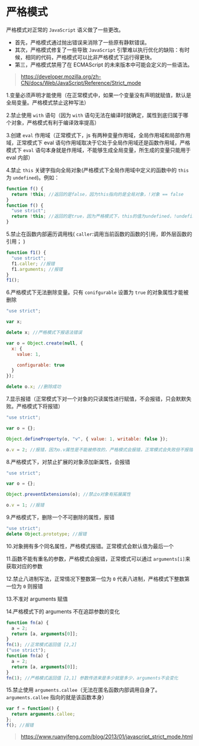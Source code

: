 # 严格模式

严格模式对正常的 `JavaScript` 语义做了一些更改。

- 首先，严格模式通过抛出错误来消除了一些原有静默错误。
- 其次，严格模式修复了一些导致 `JavaScript` 引擎难以执行优化的缺陷：有时候，相同的代码，严格模式可以比非严格模式下运行得更快。
- 第三，严格模式禁用了在 ECMAScript 的未来版本中可能会定义的一些语法。

> <https://developer.mozilla.org/zh-CN/docs/Web/JavaScript/Reference/Strict_mode>

1.变量必须声明才能使用（在正常模式中，如果一个变量没有声明就赋值，默认是全局变量。严格模式禁止这种写法）

2.禁止使用 `with` 语句（因为 `with` 语句无法在编译时就确定，属性到底归属于哪个对象，严格模式有利于编译效率提高）

3.创建 `eval` 作用域（正常模式下，js 有两种变量作用域，全局作用域和局部作用域，正常模式下 eval 语句作用域取决于它处于全局作用域还是函数作用域，严格模式下 `eval` 语句本身就是作用域，不能够生成全局变量，所生成的变量只能用于 eval 内部）

4.禁止 `this` 关键字指向全局对象(严格模式下全局作用域中定义的函数中的 `this` 为 `undefined`)。例如：

```js
function f() {
  return !this; //返回的是false，因为this指向的是全局对象，!对象 == false
}
function f() {
  "use strict";
  return !this; //返回的是true，因为严格模式下，this的值为undefined，!undefined == true
}
```

5.禁止在函数内部遍历调用栈( `caller`:调用当前函数的函数的引用，即外层函数的引用； )

```js
function f1() {
  "use strict";
  f1.caller; //报错
  f1.arguments; //报错
}
f1();
```

6.严格模式下无法删除变量。只有 `conifgurable` 设置为 `true` 的对象属性才能被删除

```js
"use strict";

var x;

delete x; //严格模式下报语法错误

var o = Object.create(null, {
  x: {
    value: 1,

    configurable: true
  }
});

delete o.x; //删除成功
```

7.显示报错（正常模式下对一个对象的只读属性进行赋值，不会报错，只会默默失败。严格模式下将报错）

```js
"use strict";

var o = {};

Object.defineProperty(o, "v", { value: 1, writable: false });

o.v = 2; //报错，因为o.v属性是不能被修改的，严格模式会报错，正常模式会失败但不报错
```

8.严格模式下，对禁止扩展的对象添加新属性，会报错

```js
"use strict";

var o = {};

Object.preventExtensions(o); //禁止o对象有拓展属性

o.v = 1; //报错
```

9.严格模式下，删除一个不可删除的属性，报错

```js
"use strict";
delete Object.prototype; //报错
```

10.对象拥有多个同名属性，严格模式报错。正常模式会默认值为最后一个

11.函数不能有重名的参数，严格模式会报错，正常模式可以通过 `arguments[i]`来获取对应的参数

12.禁止八进制写法，正常情况下整数第一位为 `0` 代表八进制，严格模式下整数第一位为 `0` 则报错

13.不准对 arguments 赋值

14.严格模式下的 arguments 不在追踪参数的变化

```js
function fn(a) {
  a = 2;
  return [a, arguments[0]];
}
fn(1); //正常模式返回值 [2,2]
("use strict");
function fn(a) {
  a = 2;
  return [a, arguments[0]];
}
fn(1); //严格模式返回值 [2,1] 参数传进来是多少就是多少，arguments不会变化
```

15.禁止使用 `arguments.callee`（无法在匿名函数内部调用自身了。`arguments.callee` 指向的就是该函数本身）

```js
var f = function() {
  return arguments.callee;
};
f(); //报错
```

> <https://www.ruanyifeng.com/blog/2013/01/javascript_strict_mode.html>
